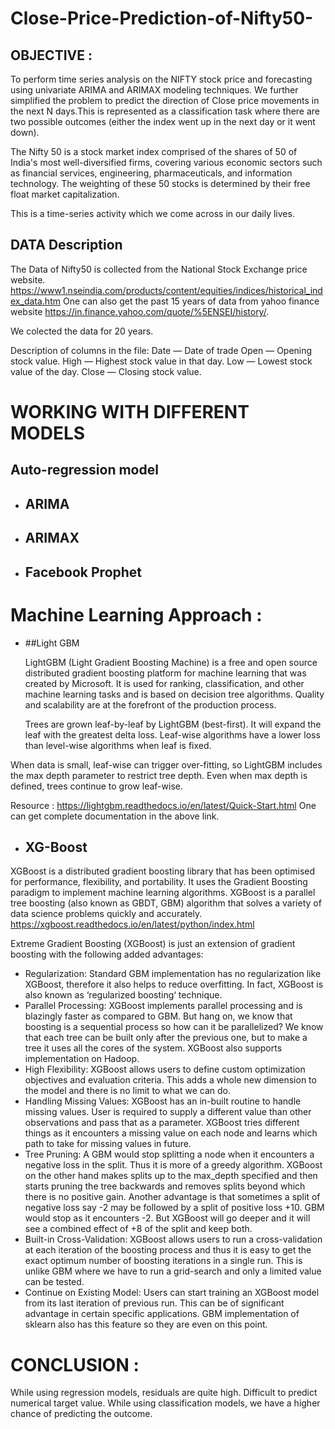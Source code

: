 # Close-Price-Prediction-of-Nifty50-
 


## OBJECTIVE : 

To perform time series analysis on the NIFTY stock price and forecasting using univariate ARIMA and ARIMAX modeling techniques. 
We further simplified the problem  to  predict the direction of Close price  movements in the next N days.This is represented as a classification task where there are two possible outcomes (either the index went up in the next day or it went down).
 
The Nifty 50 is a stock market index comprised of the shares of 50 of India's most well-diversified firms, covering various economic sectors such as financial services, engineering, pharmaceuticals, and information technology. The weighting of these 50 stocks is determined by their free float market capitalization.

This is a time-series activity which we come across in our daily lives.










## DATA Description

The Data of Nifty50 is collected from the National Stock Exchange price website. https://www1.nseindia.com/products/content/equities/indices/historical_index_data.htm 
One can also get the past 15 years of data from yahoo finance website https://in.finance.yahoo.com/quote/%5ENSEI/history/. 

We colected the data for 20 years.

Description of columns in the file:
Date — Date of trade
Open — Opening stock value.
High — Highest stock value in that day.
Low — Lowest stock value of the day.
Close — Closing stock value.


# WORKING WITH DIFFERENT MODELS

## Auto-regression model
* ## ARIMA 
* ## ARIMAX
* ## Facebook Prophet









# Machine Learning Approach :
*  ##Light GBM

   LightGBM (Light Gradient Boosting Machine) is a free and open source distributed gradient boosting platform for machine learning that was created by Microsoft. It is used for    ranking, classification, and other machine learning tasks and is based on decision tree algorithms. Quality and scalability are at the forefront of the production process.

   Trees are grown leaf-by-leaf by LightGBM (best-first). It will expand the leaf with the greatest delta loss. Leaf-wise algorithms have a lower loss than level-wise          algorithms when leaf is fixed.

When data is small, leaf-wise can trigger over-fitting, so LightGBM includes the max depth parameter to restrict tree depth. Even when max depth is defined, trees continue to grow leaf-wise.

Resource : https://lightgbm.readthedocs.io/en/latest/Quick-Start.html 
One can get complete documentation in the above link.



* ## XG-Boost 
XGBoost is a distributed gradient boosting library that has been optimised for performance, flexibility, and portability. It uses the Gradient Boosting paradigm to implement machine learning algorithms. XGBoost is a parallel tree boosting (also known as GBDT, GBM) algorithm that solves a variety of data science problems quickly and accurately.
https://xgboost.readthedocs.io/en/latest/python/index.html


Extreme Gradient Boosting (XGBoost) is just an extension of gradient boosting with the following added advantages:
* Regularization: Standard GBM implementation has no regularization like XGBoost, therefore it also helps to reduce overfitting. In fact, XGBoost is also known as ‘regularized boosting‘ technique.
* Parallel Processing: XGBoost implements parallel processing and is blazingly faster as compared to GBM. But hang on, we know that boosting is a sequential process so how can it be parallelized? We know that each tree can be built only after the previous one, but to make a tree it uses all the cores of the system. XGBoost also supports implementation on Hadoop.
* High Flexibility: XGBoost allows users to define custom optimization objectives and evaluation criteria. This adds a whole new dimension to the model and there is no limit to what we can do.
* Handling Missing Values: XGBoost has an in-built routine to handle missing values. User is required to supply a different value than other observations and pass that as a parameter. XGBoost tries different things as it encounters a missing value on each node and learns which path to take for missing values in future.
* Tree Pruning: A GBM would stop splitting a node when it encounters a negative loss in the split. Thus it is more of a greedy algorithm. XGBoost on the other hand makes splits up to the max_depth specified and then starts pruning the tree backwards and removes splits beyond which there is no positive gain. Another advantage is that sometimes a split of negative loss say -2 may be followed by a split of positive loss +10. GBM would stop as it encounters -2. But XGBoost will go deeper and it will see a combined effect of +8 of the split and keep both.
* Built-in Cross-Validation: XGBoost allows users to run a cross-validation at each iteration of the boosting process and thus it is easy to get the exact optimum number of boosting iterations in a single run. This is unlike GBM where we have to run a grid-search and only a limited value can be tested.
* Continue on Existing Model: Users can start training an XGBoost model from its last iteration of previous run. This can be of significant advantage in certain specific applications. GBM implementation of sklearn also has this feature so they are even on this point.


# CONCLUSION :

While using regression models, residuals are quite high.
Difficult to predict numerical target value.
While using classification models, we have a higher chance of predicting the outcome.
